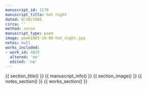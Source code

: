 ```yaml
---
manuscript_id: 1178
manuscript_title: hot night
dated: 0/10/1985
circa: ''
method: xerox
manuscript_type: poem
image: poem1985-10-00-hot_night.jpg
notes: null
works_included:
- work_id: 4825
  altered: 'no'
  edited: 'no'
---
```


{{ section_title() }}
{{ manuscript_info() }}
{{ section_image() }}
{{ notes_section() }}
{{ works_section() }}

